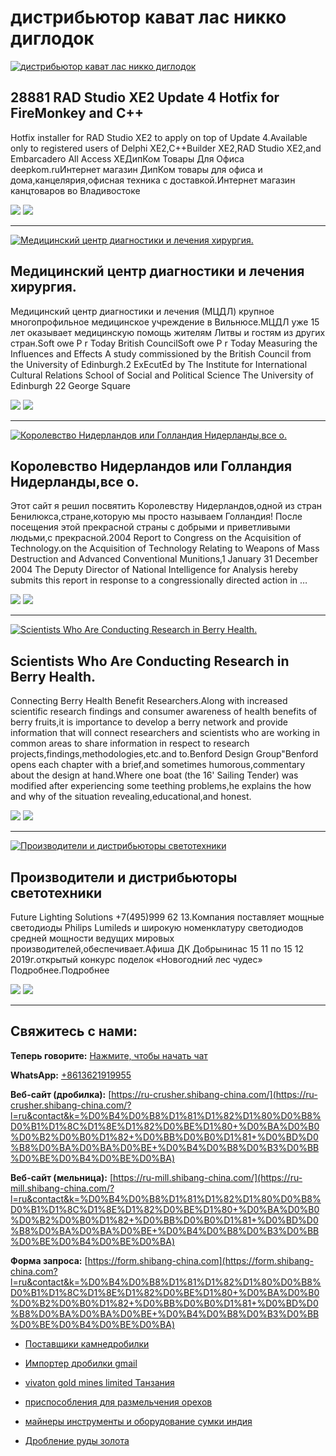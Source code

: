 # дистрибьютор кават лас никко диглодок

<a href="https://swt.shibang-china.com/?l=ru&img&k=%D0%B4%D0%B8%D1%81%D1%82%D1%80%D0%B8%D0%B1%D1%8C%D1%8E%D1%82%D0%BE%D1%80+%D0%BA%D0%B0%D0%B2%D0%B0%D1%82+%D0%BB%D0%B0%D1%81+%D0%BD%D0%B8%D0%BA%D0%BA%D0%BE+%D0%B4%D0%B8%D0%B3%D0%BB%D0%BE%D0%B4%D0%BE%D0%BA" target="_blank">![дистрибьютор кават лас никко диглодок](http://static.shibang-china.com/all-800x300/300.jpg)</a>

## 28881 RAD Studio XE2 Update 4 Hotfix for FireMonkey and C++
Hotfix installer for RAD Studio XE2 to apply on top of Update 4.Available only to registered users of Delphi XE2,C++Builder XE2,RAD Studio XE2,and Embarcadero All Access XEДипКом Товары Для Офиса deepkom.ruИнтернет магазин ДипКом товары для офиса и дома,канцелярия,офисная техника с доставкой.Интернет магазин канцтоваров во Владивостоке


<a href="https://whatsapp.shibangsoft.com/WhatsApp.php" target="_blank" title="WhatsApp">![](http://static.shibang-china.com/icon/whatsapp.png)</a> <a href="https://swt.shibang-china.com/?l=ru&icon&k=%D0%B4%D0%B8%D1%81%D1%82%D1%80%D0%B8%D0%B1%D1%8C%D1%8E%D1%82%D0%BE%D1%80+%D0%BA%D0%B0%D0%B2%D0%B0%D1%82+%D0%BB%D0%B0%D1%81+%D0%BD%D0%B8%D0%BA%D0%BA%D0%BE+%D0%B4%D0%B8%D0%B3%D0%BB%D0%BE%D0%B4%D0%BE%D0%BA" target="_blank">![](http://static.shibang-china.com/icon/chat-ru.png)</a>

---

<a href="https://swt.shibang-china.com/?l=ru&img&k=%D0%B4%D0%B8%D1%81%D1%82%D1%80%D0%B8%D0%B1%D1%8C%D1%8E%D1%82%D0%BE%D1%80+%D0%BA%D0%B0%D0%B2%D0%B0%D1%82+%D0%BB%D0%B0%D1%81+%D0%BD%D0%B8%D0%BA%D0%BA%D0%BE+%D0%B4%D0%B8%D0%B3%D0%BB%D0%BE%D0%B4%D0%BE%D0%BA" target="_blank">![Meдицинский центр диагностики и лечения хирургия.](http://static.shibang-china.com/all-800x300/613.jpg)</a>

## Meдицинский центр диагностики и лечения хирургия.
Медицинский центр диагностики и лечения (МЦДЛ) крупное многопрофильное медицинское учреждение в Вильнюсе.МЦДЛ уже 15 лет оказывает медицинскую помощь жителям Литвы и гостям из других стран.Soft owe P r Today British CouncilSoft owe P r Today Measuring the Influences and Effects A study commissioned by the British Council from the University of Edinburgh.2 ExEcutEd by The Institute for International Cultural Relations School of Social and Political Science The University of Edinburgh 22 George Square


<a href="https://whatsapp.shibangsoft.com/WhatsApp.php" target="_blank" title="WhatsApp">![](http://static.shibang-china.com/icon/whatsapp.png)</a> <a href="https://swt.shibang-china.com/?l=ru&icon&k=%D0%B4%D0%B8%D1%81%D1%82%D1%80%D0%B8%D0%B1%D1%8C%D1%8E%D1%82%D0%BE%D1%80+%D0%BA%D0%B0%D0%B2%D0%B0%D1%82+%D0%BB%D0%B0%D1%81+%D0%BD%D0%B8%D0%BA%D0%BA%D0%BE+%D0%B4%D0%B8%D0%B3%D0%BB%D0%BE%D0%B4%D0%BE%D0%BA" target="_blank">![](http://static.shibang-china.com/icon/chat-ru.png)</a>

---

<a href="https://swt.shibang-china.com/?l=ru&img&k=%D0%B4%D0%B8%D1%81%D1%82%D1%80%D0%B8%D0%B1%D1%8C%D1%8E%D1%82%D0%BE%D1%80+%D0%BA%D0%B0%D0%B2%D0%B0%D1%82+%D0%BB%D0%B0%D1%81+%D0%BD%D0%B8%D0%BA%D0%BA%D0%BE+%D0%B4%D0%B8%D0%B3%D0%BB%D0%BE%D0%B4%D0%BE%D0%BA" target="_blank">![Королевство Нидерландов или Голландия Нидерланды,все о.](http://static.shibang-china.com/all-800x300/995.jpg)</a>

## Королевство Нидерландов или Голландия Нидерланды,все о.
Этот сайт я решил посвятить Королевству Нидерландов,одной из стран Бенилюкса,стране,которую мы просто называем Голландия! После посещения этой прекрасной страны с добрыми и приветливыми людьми,с прекрасной.2004 Report to Congress on the Acquisition of Technology.on the Acquisition of Technology Relating to Weapons of Mass Destruction and Advanced Conventional Munitions,1 January 31 December 2004 The Deputy Director of National Intelligence for Analysis hereby submits this report in response to a congressionally directed action in …


<a href="https://whatsapp.shibangsoft.com/WhatsApp.php" target="_blank" title="WhatsApp">![](http://static.shibang-china.com/icon/whatsapp.png)</a> <a href="https://swt.shibang-china.com/?l=ru&icon&k=%D0%B4%D0%B8%D1%81%D1%82%D1%80%D0%B8%D0%B1%D1%8C%D1%8E%D1%82%D0%BE%D1%80+%D0%BA%D0%B0%D0%B2%D0%B0%D1%82+%D0%BB%D0%B0%D1%81+%D0%BD%D0%B8%D0%BA%D0%BA%D0%BE+%D0%B4%D0%B8%D0%B3%D0%BB%D0%BE%D0%B4%D0%BE%D0%BA" target="_blank">![](http://static.shibang-china.com/icon/chat-ru.png)</a>

---

<a href="https://swt.shibang-china.com/?l=ru&img&k=%D0%B4%D0%B8%D1%81%D1%82%D1%80%D0%B8%D0%B1%D1%8C%D1%8E%D1%82%D0%BE%D1%80+%D0%BA%D0%B0%D0%B2%D0%B0%D1%82+%D0%BB%D0%B0%D1%81+%D0%BD%D0%B8%D0%BA%D0%BA%D0%BE+%D0%B4%D0%B8%D0%B3%D0%BB%D0%BE%D0%B4%D0%BE%D0%BA" target="_blank">![Scientists Who Are Conducting Research in Berry Health.](http://static.shibang-china.com/all-800x300/1360.jpg)</a>

## Scientists Who Are Conducting Research in Berry Health.
Connecting Berry Health Benefit Researchers.Along with increased scientific research findings and consumer awareness of health benefits of berry fruits,it is importance to develop a berry network and provide information that will connect researchers and scientists who are working in common areas to share information in respect to research projects,findings,methodologies,etc.and to.Benford Design Group"Benford opens each chapter with a brief,and sometimes humorous,commentary about the design at hand.Where one boat (the 16' Sailing Tender) was modified after experiencing some teething problems,he explains the how and why of the situation revealing,educational,and honest.


<a href="https://whatsapp.shibangsoft.com/WhatsApp.php" target="_blank" title="WhatsApp">![](http://static.shibang-china.com/icon/whatsapp.png)</a> <a href="https://swt.shibang-china.com/?l=ru&icon&k=%D0%B4%D0%B8%D1%81%D1%82%D1%80%D0%B8%D0%B1%D1%8C%D1%8E%D1%82%D0%BE%D1%80+%D0%BA%D0%B0%D0%B2%D0%B0%D1%82+%D0%BB%D0%B0%D1%81+%D0%BD%D0%B8%D0%BA%D0%BA%D0%BE+%D0%B4%D0%B8%D0%B3%D0%BB%D0%BE%D0%B4%D0%BE%D0%BA" target="_blank">![](http://static.shibang-china.com/icon/chat-ru.png)</a>

---

<a href="https://swt.shibang-china.com/?l=ru&img&k=%D0%B4%D0%B8%D1%81%D1%82%D1%80%D0%B8%D0%B1%D1%8C%D1%8E%D1%82%D0%BE%D1%80+%D0%BA%D0%B0%D0%B2%D0%B0%D1%82+%D0%BB%D0%B0%D1%81+%D0%BD%D0%B8%D0%BA%D0%BA%D0%BE+%D0%B4%D0%B8%D0%B3%D0%BB%D0%BE%D0%B4%D0%BE%D0%BA" target="_blank">![Производители и дистрибьюторы светотехники](http://static.shibang-china.com/all-800x300/1400.jpg)</a>

## Производители и дистрибьюторы светотехники
Future Lighting Solutions +7(495)999 62 13.Компания поставляет мощные светодиоды Philips Lumileds и широкую номенклатуру светодиодов средней мощности ведущих мировых производителей,обеспечивает.Афиша ДК Добрынинас 15 11 по 15 12 2019г.oткрытый конкурс поделок «Новогодний лес чудес» Подробнее.Подробнее


<a href="https://whatsapp.shibangsoft.com/WhatsApp.php" target="_blank" title="WhatsApp">![](http://static.shibang-china.com/icon/whatsapp.png)</a> <a href="https://swt.shibang-china.com/?l=ru&icon&k=%D0%B4%D0%B8%D1%81%D1%82%D1%80%D0%B8%D0%B1%D1%8C%D1%8E%D1%82%D0%BE%D1%80+%D0%BA%D0%B0%D0%B2%D0%B0%D1%82+%D0%BB%D0%B0%D1%81+%D0%BD%D0%B8%D0%BA%D0%BA%D0%BE+%D0%B4%D0%B8%D0%B3%D0%BB%D0%BE%D0%B4%D0%BE%D0%BA" target="_blank">![](http://static.shibang-china.com/icon/chat-ru.png)</a>

---
## Свяжитесь с нами:

**Теперь говорите:** [Нажмите, чтобы начать чат](https://swt.shibang-china.com?l=ru&contact&k=%D0%B4%D0%B8%D1%81%D1%82%D1%80%D0%B8%D0%B1%D1%8C%D1%8E%D1%82%D0%BE%D1%80+%D0%BA%D0%B0%D0%B2%D0%B0%D1%82+%D0%BB%D0%B0%D1%81+%D0%BD%D0%B8%D0%BA%D0%BA%D0%BE+%D0%B4%D0%B8%D0%B3%D0%BB%D0%BE%D0%B4%D0%BE%D0%BA)

**WhatsApp:**  [+8613621919955](https://whatsapp.shibangsoft.com/WhatsApp.php)

**Веб-сайт (дробилка):** [https://ru-crusher.shibang-china.com/](https://ru-crusher.shibang-china.com/?l=ru&contact&k=%D0%B4%D0%B8%D1%81%D1%82%D1%80%D0%B8%D0%B1%D1%8C%D1%8E%D1%82%D0%BE%D1%80+%D0%BA%D0%B0%D0%B2%D0%B0%D1%82+%D0%BB%D0%B0%D1%81+%D0%BD%D0%B8%D0%BA%D0%BA%D0%BE+%D0%B4%D0%B8%D0%B3%D0%BB%D0%BE%D0%B4%D0%BE%D0%BA)

**Веб-сайт (мельница):** [https://ru-mill.shibang-china.com/](https://ru-mill.shibang-china.com/?l=ru&contact&k=%D0%B4%D0%B8%D1%81%D1%82%D1%80%D0%B8%D0%B1%D1%8C%D1%8E%D1%82%D0%BE%D1%80+%D0%BA%D0%B0%D0%B2%D0%B0%D1%82+%D0%BB%D0%B0%D1%81+%D0%BD%D0%B8%D0%BA%D0%BA%D0%BE+%D0%B4%D0%B8%D0%B3%D0%BB%D0%BE%D0%B4%D0%BE%D0%BA)

**Форма запроса:** [https://form.shibang-china.com](https://form.shibang-china.com?l=ru&contact&k=%D0%B4%D0%B8%D1%81%D1%82%D1%80%D0%B8%D0%B1%D1%8C%D1%8E%D1%82%D0%BE%D1%80+%D0%BA%D0%B0%D0%B2%D0%B0%D1%82+%D0%BB%D0%B0%D1%81+%D0%BD%D0%B8%D0%BA%D0%BA%D0%BE+%D0%B4%D0%B8%D0%B3%D0%BB%D0%BE%D0%B4%D0%BE%D0%BA)

* [Поставщики камнедробилки](../19/%D0%9F%D0%BE%D1%81%D1%82%D0%B0%D0%B2%D1%89%D0%B8%D0%BA%D0%B8%20%D0%BA%D0%B0%D0%BC%D0%BD%D0%B5%D0%B4%D1%80%D0%BE%D0%B1%D0%B8%D0%BB%D0%BA%D0%B8.md)

* [Импортер дробилки gmail](../18/%D0%98%D0%BC%D0%BF%D0%BE%D1%80%D1%82%D0%B5%D1%80%20%D0%B4%D1%80%D0%BE%D0%B1%D0%B8%D0%BB%D0%BA%D0%B8%20gmail.md)

* [vivaton gold mines limited Танзания](../18/vivaton%20gold%20mines%20limited%20%D0%A2%D0%B0%D0%BD%D0%B7%D0%B0%D0%BD%D0%B8%D1%8F.md)

* [приспособления для размельчения орехов](../17/%D0%BF%D1%80%D0%B8%D1%81%D0%BF%D0%BE%D1%81%D0%BE%D0%B1%D0%BB%D0%B5%D0%BD%D0%B8%D1%8F%20%D0%B4%D0%BB%D1%8F%20%D1%80%D0%B0%D0%B7%D0%BC%D0%B5%D0%BB%D1%8C%D1%87%D0%B5%D0%BD%D0%B8%D1%8F%20%D0%BE%D1%80%D0%B5%D1%85%D0%BE%D0%B2.md)

* [майнеры инструменты и оборудование сумки индия](../17/%D0%BC%D0%B0%D0%B9%D0%BD%D0%B5%D1%80%D1%8B%20%D0%B8%D0%BD%D1%81%D1%82%D1%80%D1%83%D0%BC%D0%B5%D0%BD%D1%82%D1%8B%20%D0%B8%20%D0%BE%D0%B1%D0%BE%D1%80%D1%83%D0%B4%D0%BE%D0%B2%D0%B0%D0%BD%D0%B8%D0%B5%20%D1%81%D1%83%D0%BC%D0%BA%D0%B8%20%D0%B8%D0%BD%D0%B4%D0%B8%D1%8F.md)

* [Дробление руды золота](../18/%D0%94%D1%80%D0%BE%D0%B1%D0%BB%D0%B5%D0%BD%D0%B8%D0%B5%20%D1%80%D1%83%D0%B4%D1%8B%20%D0%B7%D0%BE%D0%BB%D0%BE%D1%82%D0%B0.md)